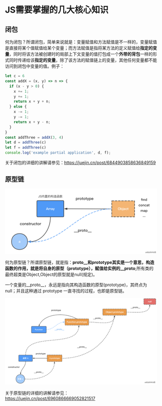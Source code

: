 # JS需要掌握的几大核心知识

## 闭包

何为闭包？所谓闭包，简单来说就是：变量赋值和方法赋值是不一样的，变量赋值是直接将某个值赋值给某个变量；而方法赋值是指将某方法的定义赋值给**指定的变量**，同时将该方法被创建时的局部上下文变量的值打包成一个**外带的背包**一样的形式同时传递给该**指定的变量**，除了该方法的赋值链上的变量，其他任何变量都不能访问到闭包中变量的值。例子：

```js
let c = 6
const addX = (x, y) => n => {
  if (x - y > 0) {
    x += 1;
    y += 1;
    return x + y + n;
  } else {
    x -= 1;
    y -= 1;
    return x + y - n;
  }
}
const addThree = addX(3, 4)
let d = addThree(c)
let f = addThree(c)
console.log('example partial application', d, f);
```

关于闭包的详细的讲解请参见：<https://juejin.cn/post/6844903858636849159>

## 原型链

![原型链](images/2021-06-13-22-43-13.png)

何为原型链？所谓原型链，就是指：__proto__和prototype其实是一个意思，构造函数的作用，就是将自身的原型（prototype），赋值给实例的__proto__;所有类的最终超类是Object,Object的原型就是null(规定)。

一个变量的__proto__，永远是指向其构造函数的原型(prototype)，其终点为null；并且这种通过 prototype 一直寻找的过程，也即是原型链。

![原型链2](images/2021-06-13-22-50-24.png)

关于原型链的详细的讲解请参见：<https://juejin.cn/post/6960866669052821517>
